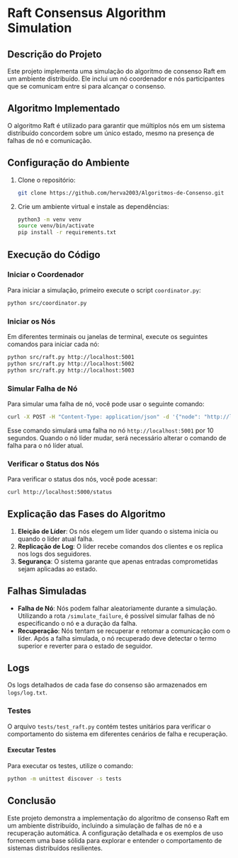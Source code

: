 # Raft Consensus Algorithm Simulation

## Descrição do Projeto
Este projeto implementa uma simulação do algoritmo de consenso Raft em um ambiente distribuído. Ele inclui um nó coordenador e nós participantes que se comunicam entre si para alcançar o consenso.

## Algoritmo Implementado
O algoritmo Raft é utilizado para garantir que múltiplos nós em um sistema distribuído concordem sobre um único estado, mesmo na presença de falhas de nó e comunicação.

## Configuração do Ambiente
1. Clone o repositório:
   ```bash
   git clone https://github.com/herva2003/Algoritmos-de-Consenso.git
   ```

2. Crie um ambiente virtual e instale as dependências:
   ```bash
   python3 -m venv venv
   source venv/bin/activate
   pip install -r requirements.txt
   ```

## Execução do Código
### Iniciar o Coordenador
Para iniciar a simulação, primeiro execute o script `coordinator.py`:
```bash
python src/coordinator.py
```

### Iniciar os Nós
Em diferentes terminais ou janelas de terminal, execute os seguintes comandos para iniciar cada nó:
```bash
python src/raft.py http://localhost:5001
python src/raft.py http://localhost:5002
python src/raft.py http://localhost:5003
```

### Simular Falha de Nó
Para simular uma falha de nó, você pode usar o seguinte comando:
```bash
curl -X POST -H "Content-Type: application/json" -d '{"node": "http://localhost:5001", "duration": 10}' http://localhost:5000/simulate_failure
```
Esse comando simulará uma falha no nó `http://localhost:5001` por 10 segundos.
Quando o nó líder mudar, será necessário alterar o comando de falha para o nó líder atual.

### Verificar o Status dos Nós
Para verificar o status dos nós, você pode acessar:
```bash
curl http://localhost:5000/status
```

## Explicação das Fases do Algoritmo
1. **Eleição de Líder**: Os nós elegem um líder quando o sistema inicia ou quando o líder atual falha.
2. **Replicação de Log**: O líder recebe comandos dos clientes e os replica nos logs dos seguidores.
3. **Segurança**: O sistema garante que apenas entradas comprometidas sejam aplicadas ao estado.

## Falhas Simuladas
- **Falha de Nó**: Nós podem falhar aleatoriamente durante a simulação. Utilizando a rota `/simulate_failure`, é possível simular falhas de nó especificando o nó e a duração da falha.
- **Recuperação**: Nós tentam se recuperar e retomar a comunicação com o líder. Após a falha simulada, o nó recuperado deve detectar o termo superior e reverter para o estado de seguidor.

## Logs
Os logs detalhados de cada fase do consenso são armazenados em `logs/log.txt`.

### Testes
O arquivo `tests/test_raft.py` contém testes unitários para verificar o comportamento do sistema em diferentes cenários de falha e recuperação.

#### Executar Testes
Para executar os testes, utilize o comando:
```bash
python -m unittest discover -s tests
```

## Conclusão
Este projeto demonstra a implementação do algoritmo de consenso Raft em um ambiente distribuído, incluindo a simulação de falhas de nó e a recuperação automática. A configuração detalhada e os exemplos de uso fornecem uma base sólida para explorar e entender o comportamento de sistemas distribuídos resilientes.
```